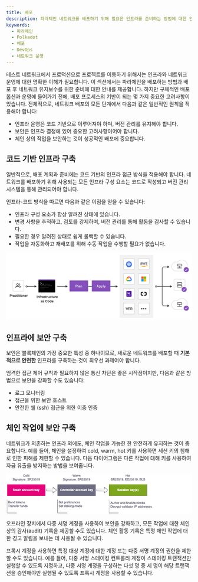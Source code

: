 ```yaml
---
title: 배포
description: 파라체인 네트워크를 배포하기 위해 필요한 인프라를 준비하는 방법에 대한 안내를 제공합니다.
keywords:
  - 파라체인
  - Polkadot
  - 배포
  - DevOps
  - 네트워크 운영
---
```


테스트 네트워크에서 프로덕션으로 프로젝트를 이동하기 위해서는 인프라와 네트워크 운영에 대한 명확한 이해가 필요합니다.
이 섹션에서는 파라체인을 배포하는 방법과 배포 후 네트워크 유지보수를 위한 준비에 대한 안내를 제공합니다.
하지만 구체적인 배포 옵션과 운영에 들어가기 전에, 배포 프로세스의 기반이 되는 몇 가지 중요한 고려사항이 있습니다.
전체적으로, 네트워크 배포의 모든 단계에서 다음과 같은 일반적인 원칙을 적용해야 합니다:

- 인프라 운영은 코드 기반으로 이루어져야 하며, 버전 관리를 유지해야 합니다.
- 보안은 인프라 결정에 있어 중요한 고려사항이어야 합니다.
- 체인 상의 작업을 보안하는 것이 성공적인 배포에 중요합니다.

## 코드 기반 인프라 구축

일반적으로, 배포 계획과 준비에는 코드 기반의 인프라 접근 방식을 적용해야 합니다.
네트워크를 배포하기 위해 사용되는 모든 인프라 구성 요소는 코드로 작성되고 버전 관리 시스템을 통해 관리되어야 합니다.

인프라-코드 방식을 따르면 다음과 같은 이점을 얻을 수 있습니다:

- 인프라 구성 요소가 항상 알려진 상태에 있습니다.
- 변경 사항을 추적하고, 검토를 강제하며, 버전 관리를 통해 활동을 감사할 수 있습니다.
- 필요한 경우 알려진 상태로 쉽게 롤백할 수 있습니다.
- 작업을 자동화하고 재배포를 위해 수동 작업을 수행할 필요가 없습니다.

![인프라-코드](/media/images/docs/deploy-infra.png)

## 인프라에 보안 구축

보안은 블록체인의 가장 중요한 특성 중 하나이므로, 새로운 네트워크를 배포할 때 **기본적으로 안전한** 인프라를 구축하는 것이 최우선 과제여야 합니다.

엄격한 접근 제어 규칙과 필요하지 않은 통신 차단은 좋은 시작점이지만, 다음과 같은 방법으로 보안을 강화할 수도 있습니다:

- 로그 모니터링
- 접근을 위한 보안 호스트
- 안전한 쉘 (ssh) 접근을 위한 이중 인증

## 체인 작업에 보안 구축

네트워크가 의존하는 인프라 외에도, 체인 작업을 가능한 한 안전하게 유지하는 것이 중요합니다.
예를 들어, 체인을 설정하여 cold, warm, hot 키를 사용하면 세션 키의 침해로 인한 피해를 제한할 수 있습니다.
다음 다이어그램은 다른 작업에 대해 키를 사용하여 자금 유출을 방지하는 방법을 보여줍니다.

![세션 키를 계정 키와 분리하여 보관](/media/images/docs/deploy-cold-warm-hot-keys.png)

오프라인 장치에서 다중 서명 계정을 사용하여 보안을 강화하고, 모든 작업에 대한 체인 상의 감사(audit) 기록을 제공할 수도 있습니다.
체인 활동 기록은 특정 체인 작업에 대한 경고 알림을 보내는 데 사용될 수 있습니다.

프록시 계정을 사용하면 특정 대상 계정에 대한 계정 또는 다중 서명 계정의 권한을 제한할 수도 있습니다.
예를 들어, 다중 서명 스테이킹 컨트롤러 계정이 스테이킹 트랜잭션만 실행할 수 있도록 지정하고, 다중 서명 계정을 구성하는 다섯 명 중 세 명이 해당 트랜잭션을 승인해야만 실행될 수 있도록 프록시 계정을 사용할 수 있습니다.